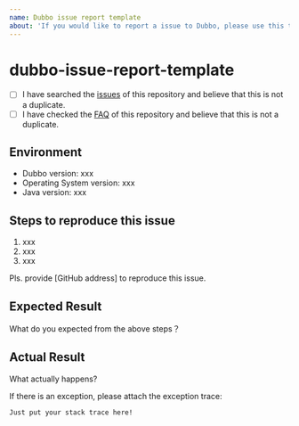 ```yaml
---
name: Dubbo issue report template
about: 'If you would like to report a issue to Dubbo, please use this template.'
---
```


# dubbo-issue-report-template

* [ ] I have searched the [issues](https://github.com/apache/dubbo/issues) of this repository and believe that this is not a duplicate.
* [ ] I have checked the [FAQ](https://github.com/apache/dubbo/blob/master/FAQ.md) of this repository and believe that this is not a duplicate.

## Environment

* Dubbo version: xxx
* Operating System version: xxx
* Java version: xxx

## Steps to reproduce this issue

1. xxx
2. xxx
3. xxx

Pls. provide \[GitHub address\] to reproduce this issue.

## Expected Result

What do you expected from the above steps？

## Actual Result

What actually happens?

If there is an exception, please attach the exception trace:

```text
Just put your stack trace here!
```

